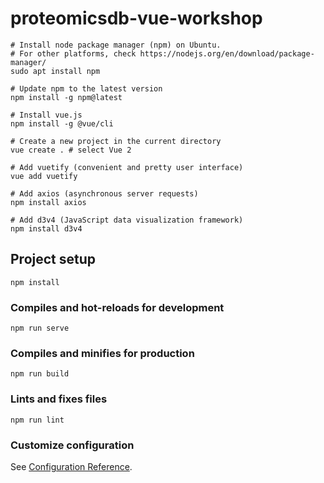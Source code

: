 # proteomicsdb-vue-workshop

```
# Install node package manager (npm) on Ubuntu.
# For other platforms, check https://nodejs.org/en/download/package-manager/
sudo apt install npm 

# Update npm to the latest version
npm install -g npm@latest

# Install vue.js
npm install -g @vue/cli

# Create a new project in the current directory
vue create . # select Vue 2

# Add vuetify (convenient and pretty user interface)
vue add vuetify

# Add axios (asynchronous server requests)
npm install axios

# Add d3v4 (JavaScript data visualization framework)
npm install d3v4
```

## Project setup
```
npm install
```

### Compiles and hot-reloads for development
```
npm run serve
```

### Compiles and minifies for production
```
npm run build
```

### Lints and fixes files
```
npm run lint
```

### Customize configuration
See [Configuration Reference](https://cli.vuejs.org/config/).
